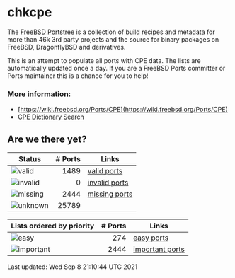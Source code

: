# chkcpe

The [FreeBSD Portstree](https://cgit.freebsd.org/ports) is a collection of build recipes
and metadata for more than 46k 3rd party projects and the source for binary packages on
FreeBSD, DragonflyBSD and derivatives.

This is an attempt to populate all ports with CPE data. The lists are automatically
updated once a day. If you are a FreeBSD Ports committer or Ports maintainer this is a
chance for you to help!

### More information:
* [https://wiki.freebsd.org/Ports/CPE](https://wiki.freebsd.org/Ports/CPE)
* [CPE Dictionary Search](http://web.nvd.nist.gov/view/cpe/search)


## Are we there yet?

| Status                                                    | # Ports      | Links                                                            |
| ----------------------------------------------------------| -----------: | ---------------------------------------------------------------- |
| ![valid](https://img.shields.io/badge/valid-brightgreen)  | 1489     | [valid ports](https://github.com/decke/chkcpe/wiki/valid)        |
| ![invalid](https://img.shields.io/badge/invalid-red)      | 0   | [invalid ports](https://github.com/decke/chkcpe/wiki/invalid)    |
| ![missing](https://img.shields.io/badge/missing-orange)   | 2444   | [missing ports](https://github.com/decke/chkcpe/wiki/missing)    |
| ![unknown](https://img.shields.io/badge/unknown-grey)     | 25789   | |


| Lists ordered by priority                                 | # Ports      | Links                                                            |
| ----------------------------------------------------------| -----------: | ---------------------------------------------------------------- |
| ![easy](https://img.shields.io/badge/easy-brightgreen)    | 274      | [easy ports](https://github.com/decke/chkcpe/wiki/easy)          |
| ![important](https://img.shields.io/badge/important-blue) | 2444 | [important ports](https://github.com/decke/chkcpe/wiki/important)|

Last updated: Wed Sep  8 21:10:44 UTC 2021
